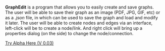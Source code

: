 **GraphEdit** is a program that allows you to easily create and save graphs. The user will be able to save their graph as an image (PDF, JPG, GIF, etc) or as a *.json* file, in which can be used to save the graph and load and modify it later. The user will be able to create nodes and edges via an interface, left-click will be to create a node/link. And right click will bring up a properties dialog (on the side) to change the node/connection.

[Try Alpha Here (V 0.03)](http://jsfiddle.net/Ln0bsehf/2/)
